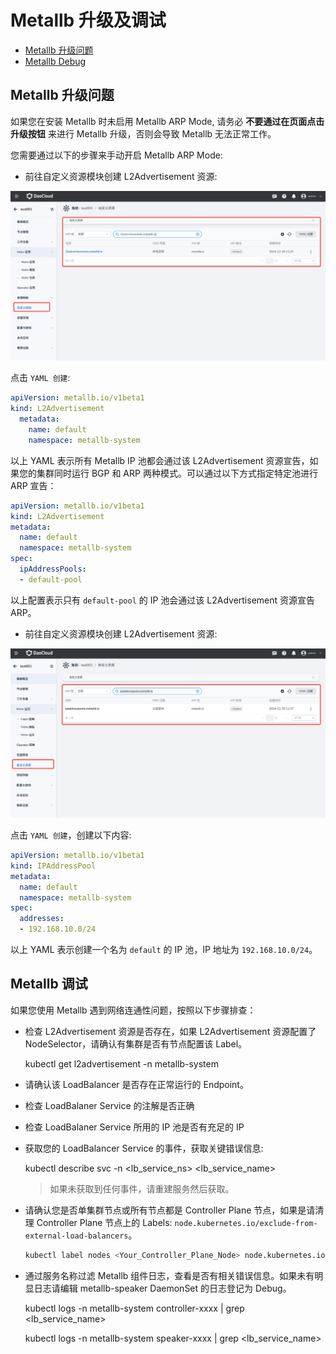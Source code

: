 # Metallb 升级及调试

- [Metallb 升级问题](#metallb_1)
- [Metallb Debug](#metallb_2)

## Metallb 升级问题

如果您在安装 Metallb 时未启用 Metallb ARP Mode, 请务必 **不要通过在页面点击升级按钮** 来进行 Metallb 升级，否则会导致 Metallb 无法正常工作。

您需要通过以下的步骤来手动开启 Metallb ARP Mode:

- 前往自定义资源模块创建 L2Advertisement 资源:

![metallb_l2advertisement](../../images/metallb_l2avertisement.png)

点击 `YAML 创建`:

```yaml
apiVersion: metallb.io/v1beta1
kind: L2Advertisement
  metadata:
    name: default
    namespace: metallb-system
```

以上 YAML 表示所有 Metallb IP 池都会通过该 L2Advertisement 资源宣告，如果您的集群同时运行 BGP 和 ARP 两种模式。可以通过以下方式指定特定池进行 ARP 宣告：

```yaml
apiVersion: metallb.io/v1beta1
kind: L2Advertisement
metadata:
  name: default
  namespace: metallb-system
spec:
  ipAddressPools:
  - default-pool
```

以上配置表示只有 `default-pool` 的 IP 池会通过该 L2Advertisement 资源宣告 ARP。

- 前往自定义资源模块创建 L2Advertisement 资源:

![metallb_ipaddresspool](../../images/metallb-ipaddresspool.png)

点击 `YAML 创建`，创建以下内容:

```yaml
apiVersion: metallb.io/v1beta1
kind: IPAddressPool
metadata:
  name: default
  namespace: metallb-system
spec:
  addresses:
  - 192.168.10.0/24
```

以上 YAML 表示创建一个名为 `default` 的 IP 池，IP 地址为 `192.168.10.0/24`。

## Metallb 调试

如果您使用 Metallb 遇到网络连通性问题，按照以下步骤排查：

- 检查 L2Advertisement 资源是否存在，如果 L2Advertisement 资源配置了 NodeSelector，请确认有集群是否有节点配置该 Label。

    kubectl get l2advertisement -n metallb-system

- 请确认该 LoadBalancer 是否存在正常运行的 Endpoint。

- 检查 LoadBalaner Service 的注解是否正确

- 检查 LoadBalaner Service 所用的 IP 池是否有充足的 IP

- 获取您的 LoadBalancer Service 的事件，获取关键错误信息:

    kubectl describe svc -n <lb_service_ns> <lb_service_name>

    > 如果未获取到任何事件，请重建服务然后获取。

- 请确认您是否单集群节点或所有节点都是 Controller Plane 节点，如果是请清理 Controller Plane 节点上的 Labels: `node.kubernetes.io/exclude-from-external-load-balancers`。

  ```bash
  kubectl label nodes <Your_Controller_Plane_Node> node.kubernetes.io/exclude-from-external-load-balancers-
  ```

- 通过服务名称过滤 Metallb 组件日志，查看是否有相关错误信息。如果未有明显日志请编辑 metallb-speaker DaemonSet 的日志登记为 Debug。

    kubectl logs -n metallb-system controller-xxxx | grep <lb_service_name>

    kubectl logs -n metallb-system speaker-xxxx | grep <lb_service_name>
